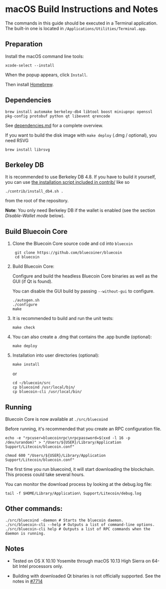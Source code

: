 macOS Build Instructions and Notes
====================================
The commands in this guide should be executed in a Terminal application.
The built-in one is located in `/Applications/Utilities/Terminal.app`.

Preparation
-----------
Install the macOS command line tools:

`xcode-select --install`

When the popup appears, click `Install`.

Then install [Homebrew](https://brew.sh).

Dependencies
----------------------

    brew install automake berkeley-db4 libtool boost miniupnpc openssl pkg-config protobuf python qt libevent qrencode

See [dependencies.md](dependencies.md) for a complete overview.

If you want to build the disk image with `make deploy` (.dmg / optional), you need RSVG

    brew install librsvg

Berkeley DB
-----------
It is recommended to use Berkeley DB 4.8. If you have to build it yourself,
you can use [the installation script included in contrib/](/contrib/install_db4.sh)
like so

```shell
./contrib/install_db4.sh .
```

from the root of the repository.

**Note**: You only need Berkeley DB if the wallet is enabled (see the section *Disable-Wallet mode* below).

Build Bluecoin Core
------------------------

1. Clone the Bluecoin Core source code and cd into `bluecoin`

        git clone https://github.com/bluecoiner/bluecoin
        cd bluecoin

2.  Build Bluecoin Core:

    Configure and build the headless Bluecoin Core binaries as well as the GUI (if Qt is found).

    You can disable the GUI build by passing `--without-gui` to configure.

        ./autogen.sh
        ./configure
        make

3.  It is recommended to build and run the unit tests:

        make check

4.  You can also create a .dmg that contains the .app bundle (optional):

        make deploy

5.  Installation into user directories (optional):

        make install

    or

        cd ~/bluecoin/src
        cp bluecoind /usr/local/bin/
        cp bluecoin-cli /usr/local/bin/

Running
-------

Bluecoin Core is now available at `./src/bluecoind`

Before running, it's recommended that you create an RPC configuration file.

    echo -e "rpcuser=bluecoinrpc\nrpcpassword=$(xxd -l 16 -p /dev/urandom)" > "/Users/${USER}/Library/Application Support/Litecoin/bluecoin.conf"

    chmod 600 "/Users/${USER}/Library/Application Support/Litecoin/bluecoin.conf"

The first time you run bluecoind, it will start downloading the blockchain. This process could take several hours.

You can monitor the download process by looking at the debug.log file:

    tail -f $HOME/Library/Application\ Support/Litecoin/debug.log

Other commands:
-------

    ./src/bluecoind -daemon # Starts the bluecoin daemon.
    ./src/bluecoin-cli --help # Outputs a list of command-line options.
    ./src/bluecoin-cli help # Outputs a list of RPC commands when the daemon is running.

Notes
-----

* Tested on OS X 10.10 Yosemite through macOS 10.13 High Sierra on 64-bit Intel processors only.

* Building with downloaded Qt binaries is not officially supported. See the notes in [#7714](https://github.com/bitcoin/bitcoin/issues/7714)
